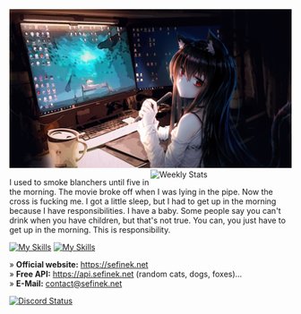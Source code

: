<img src="images/4355954.jpg" alt="Anime Programming Wallpaper">

<a href="https://wakatime.com/@Sefinek" target="_blank">
	<img width="50%" align="right" src="https://github-readme-stats.vercel.app/api/wakatime?username=Sefinek&border_radius=13px&theme=dark&bg_color=202225&border_color=1f1f1f&icon_color=58a6ff&show_icons=true&custom_title=Weekly%20Stats" alt="Weekly Stats">
</a>

I used to smoke blanchers until five in the morning. The movie broke off when I was lying in the pipe. Now the cross is fucking me. I got a little sleep, but I had to get up in the morning because I have responsibilities. I have a baby. Some people say you can't drink when you have children, but that's not true. You can, you just have to get up in the morning. This is responsibility.

[![My Skills](https://skills.thijs.gg/icons?i=html,css,js,nodejs,cs,mongo,mysql)](https://skills.thijs.gg)
[![My Skills](https://skills.thijs.gg/icons?i=cloudflare,discord,idea,linux,raspberrypi)](https://skills.thijs.gg)

» **Official website:** https://sefinek.net  
» **Free API:** https://api.sefinek.net (random cats, dogs, foxes)...  
» **E-Mail:** contact@sefinek.net

<a href="https://sefinek.net" target="_blank">
	<img src="https://lanyard.cnrad.dev/api/727996139827232879?bg=202225&borderRadius=13px" width="47%" alt="Discord Status">
</a>

